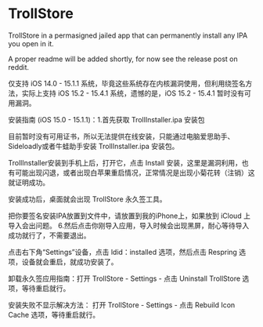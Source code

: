 # TrollStore

TrollStore in a permasigned jailed app that can permanently install any IPA you open in it.

A proper readme will be added shortly, for now see the release post on reddit.

仅支持 iOS 14.0 - 15.1.1 系统，毕竟这些系统存在内核漏洞使用，但利用绕签名方法，实际上支持 iOS 15.2 - 15.4.1 系统，遗憾的是，iOS 15.2 - 15.4.1 暂时没有可用漏洞。

安装指南 (iOS 15.0 - 15.1.1)：1.首先获取 TrollInstaller.ipa 安装包

目前暂时没有可用证书，所以无法提供在线安装，只能通过电脑爱思助手、Sideloadly或者牛蛙助手安装 TrollInstaller.ipa 安装包。

TrollInstaller安装到手机上后，打开它，点击 Install 安装，这里是漏洞利用，也有可能出现闪退，或者出现白苹果重启情况，正常情况是出现小菊花转（注销）这就证明成功。

安装成功后，桌面就会出现 TrollStore 永久签工具。

把你要签名安装IPA放置到文件中，请放置到我的iPhone上，如果放到 iCloud 上导入会出问题。  6.然后点击你刚导入应用，导入时候会出现黑屏，耐心等待导入成功就行了，不需要退出。

点击右下角“Settings”设备，点击 ldid：installed 选项，然后点击 Respring 选项，设备就会重启，就成功安装了。






卸载永久签应用指南：打开 TrollStore - Settings - 点击 Uninstall TrollStore 选项，等待重启就行。

安装失败不显示解决方法：
打开 TrollStore - Settings - 点击 Rebuild Icon Cache 选项，等待重启就行。
